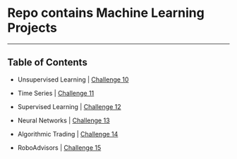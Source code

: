 
# Repo contains Machine Learning Projects
- - - 
## Table of Contents

* Unsupervised Learning | [Challenge 10](https://github.com/patmbee/fintech_2/tree/main/module_10_challenge)

* Time Series | [Challenge 11](https://github.com/patmbee/fintech_2/tree/main/module_11_challenge)

* Supervised Learning | [Challenge 12](https://github.com/patmbee/fintech_2/tree/main/module_12_challenge)

* Neural Networks | [Challenge 13](https://github.com/patmbee/fintech_2/tree/main/module_13_challenge)

* Algorithmic Trading | [Challenge 14](https://github.com/patmbee/fintech_2/tree/main/module_14_challenge)

* RoboAdvisors | [Challenge 15](https://github.com/patmbee/fintech_2/tree/main/module_15_challenge_revised)



